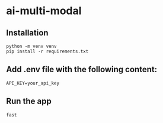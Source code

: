 # ai-multi-modal

## Installation
```
python -m venv venv
pip install -r requirements.txt
```
## Add .env file with the following content:
```
API_KEY=your_api_key
```

## Run the app
```
fast